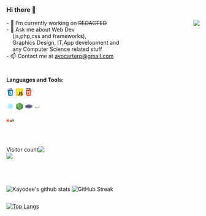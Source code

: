 ### Hi there 👋

  <img align="right" src="https://i.pinimg.com/originals/e4/26/70/e426702edf874b181aced1e2fa5c6cde.gif" />
- 🔭 I’m currently working on <s>REDACTED</s> <br>
- 💬 Ask me about Web Dev <br> &nbsp &nbsp (js,php,css and frameworks), <br> &nbsp &nbsp Graphics Design, IT,App development and <br> &nbsp &nbsp any Computer Science related stuff <br>
- 📫 Contact me at <a href="mailto:avocarterp@gmail.com" target="_blank">avocarterp@gmail.com</a> <br>
  
#
**Languages and Tools:**  

<code><img height="20" src="https://raw.githubusercontent.com/github/explore/80688e429a7d4ef2fca1e82350fe8e3517d3494d/topics/css/css.png"></code>
<code><img height="20" src="https://raw.githubusercontent.com/github/explore/80688e429a7d4ef2fca1e82350fe8e3517d3494d/topics/javascript/javascript.png"></code>
<code><img height="20" src="https://raw.githubusercontent.com/github/explore/80688e429a7d4ef2fca1e82350fe8e3517d3494d/topics/html/html.png"></code>

<code><img height="20" src="https://raw.githubusercontent.com/github/explore/80688e429a7d4ef2fca1e82350fe8e3517d3494d/topics/react/react.png"></code>
<code><img height="20" src="https://raw.githubusercontent.com/github/explore/80688e429a7d4ef2fca1e82350fe8e3517d3494d/topics/nodejs/nodejs.png"></code>
<code><img height="20" src="https://raw.githubusercontent.com/github/explore/80688e429a7d4ef2fca1e82350fe8e3517d3494d/topics/php/php.png"></code>
<code><img height="20" src="https://raw.githubusercontent.com/github/explore/80688e429a7d4ef2fca1e82350fe8e3517d3494d/topics/mysql/mysql.png"></code>

<code><img height="20" src="https://raw.githubusercontent.com/github/explore/80688e429a7d4ef2fca1e82350fe8e3517d3494d/topics/git/git.png"></code>
<br>
#
<div style="display:flex; flex-direction:row">
<p> 
  Visitor count<br>
  <img src="https://profile-counter.glitch.me/xautik/count.svg" />
</p>
<span align="left">
  
[![](https://visitcount.itsvg.in/api?id=xautik&label=Profile%20Views&color=0&icon=0&pretty=false)](https://visitcount.itsvg.in)
</span>
</div>

#
<div style="display:flex; flex-direction:row">
<span align=left> 
  
![Kayodee's github stats](https://github-readme-stats.vercel.app/api?username=xautik&show_icons=true&hide_border=true&theme=onedark)
</span>
<span align=right>
![GitHub Streak](https://github-readme-streak-stats.herokuapp.com/?user=xautik&theme=onedark&count_private=true&bg_color=0d1116&title_color=ce09ec&text_color=a4aacb&icon_color=007ec6)
</span>
</div>

[![Top Langs](https://github-readme-stats.vercel.app/api/top-langs/?username=xautik&theme=onedark)](https://github.com/xautik/github-readme-stats)

